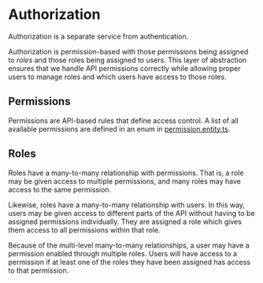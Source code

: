 # Authorization

Authorization is a separate service from authentication.

Authorization is permission-based with those permissions being assigned to _roles_ and those roles being assigned to users. This layer of abstraction ensures that we handle API permissions correctly while allowing proper users to manage roles and which users have access to those roles.

## Permissions

Permissions are API-based rules that define access control. A list of all available permissions are defined in an enum in [permission.entity.ts](../src/api/data/permission/permission.entity.ts).

## Roles

Roles have a many-to-many relationship with permissions. That is, a role may be given access to multiple permissions, and many roles may have access to the same permission.

Likewise, roles have a many-to-many relationship with users. In this way, users may be given access to different parts of the API without having to be assigned permissions individually. They are assigned a role which gives them access to all permissions within that role.

Because of the multi-level many-to-many relationships, a user may have a permission enabled through multiple roles. Users will have access to a permission if at least one of the roles they have been assigned has access to that permission.
